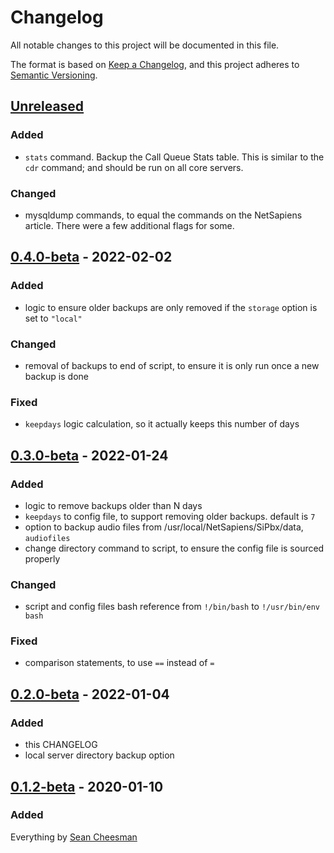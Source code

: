 # Changelog

All notable changes to this project will be documented in this file.

The format is based on [Keep a Changelog](https://keepachangelog.com/en/1.0.0/),
and this project adheres to [Semantic Versioning](https://semver.org/spec/v2.0.0.html).

## [Unreleased]

### Added

- `stats` command. Backup the Call Queue Stats table. This is similar to the `cdr` command; and should be run on all core servers.

### Changed

- mysqldump commands, to equal the commands on the NetSapiens article. There were a few additional flags for some.

## [0.4.0-beta] - 2022-02-02

### Added

- logic to ensure older backups are only removed if the `storage` option is set to `"local"`

### Changed

- removal of backups to end of script, to ensure it is only run once a new backup is done

### Fixed

- `keepdays` logic calculation, so it actually keeps this number of days

## [0.3.0-beta] - 2022-01-24

### Added

- logic to remove backups older than N days
- `keepdays` to config file, to support removing older backups. default is `7`
- option to backup audio files from /usr/local/NetSapiens/SiPbx/data, `audiofiles`
- change directory command to script, to ensure the config file is sourced properly

### Changed

- script and config files bash reference from `!/bin/bash` to `!/usr/bin/env bash`

### Fixed

- comparison statements, to use `==` instead of `=`

## [0.2.0-beta] - 2022-01-04

### Added

- this CHANGELOG
- local server directory backup option

## [0.1.2-beta] - 2020-01-10

### Added

Everything by [Sean Cheesman](https://github.com/scheesman)

[Unreleased]: https://github.com/endeavorcomm/netsapiens-backup/compare/v0.4.0-beta...HEAD
[0.4.0-beta]: https://github.com/endeavorcomm/netsapiens-backup/compare/v0.3.0-beta...v0.4.0-beta
[0.3.0-beta]: https://github.com/endeavorcomm/netsapiens-backup/compare/v0.2.0-beta...v0.3.0-beta
[0.2.0-beta]: https://github.com/endeavorcomm/netsapiens-backup/compare/v0.1.2-beta...v0.2.0-beta
[0.1.2-beta]: https://github.com/endeavorcomm/netsapiens-backup/releases/tag/v0.1.2-beta